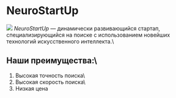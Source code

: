 # NeuroStartUp
![](https://netology-code.github.io/git-homeworks/introduction/assets/logo.png)
*NeuroStartUp* — динамически развивающийся стартап, специализирующийся на поиске с использованием новейших технологий искусственного интеллекта.\
## Наши преимущества:\
1. Высокая точность поиска\
2. Высокая скорость поиска\
3. Низкая цена